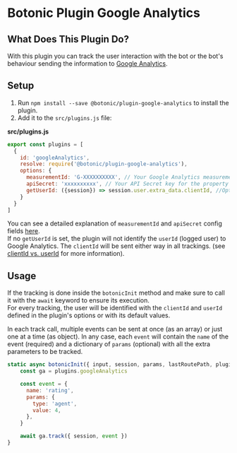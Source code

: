 # Botonic Plugin Google Analytics

## What Does This Plugin Do?

With this plugin you can track the user interaction with the bot or the bot's behaviour sending the information to [Google Analytics](https://analytics.google.com/).

## Setup

1. Run `npm install --save @botonic/plugin-google-analytics` to install the plugin.
2. Add it to the `src/plugins.js` file:

**src/plugins.js**

```javascript
export const plugins = [
  {
    id: 'googleAnalytics',
    resolve: require('@botonic/plugin-google-analytics'),
    options: {
      measurementId: 'G-XXXXXXXXXX', // Your Google Analytics measurement ID
      apiSecret: 'xxxxxxxxxx', // Your API Secret key for the property to send events to #pragma: allowlist secret
      getUserId: ({session}) => session.user.extra_data.clientId, //Optional. Method that returns a unique user ID as string (to track logged users for example)
    }
  }
]
```
You can see a detailed explanation of `measurementId` and `apiSecret` config fields [here](https://developers.google.com/analytics/devguides/collection/protocol/ga4/reference?hl=es&client_type=firebase).  
If no `getUserId` is set, the plugin will not identify the `userId` (logged user) to Google Analytics. The `clientId` will be sent either way in all trackings. (see [clientId vs. userId](https://support.google.com/analytics/answer/6205850?hl=en#clientid-userid) for more information).   


## Usage

If the tracking is done inside the `botonicInit` method and make sure to call it with the `await` keyword to ensure its execution.  
For every tracking, the user will be identified with the `clientId` and `userId` defined in the plugin's options or with its default values.

In each track call, multiple events can be sent at once (as an array) or just one at a time (as object). In any case, each `event` will contain the `name` of the event (required) and a dictionary of `params` (optional) with all the extra parameters to be tracked.


```javascript
static async botonicInit({ input, session, params, lastRoutePath, plugins }) {
    const ga = plugins.googleAnalytics

    const event = {
      name: 'rating',
      params: {
        type: 'agent',
        value: 4,
      },
    }

    await ga.track({ session, event })
}
```
